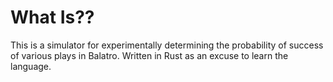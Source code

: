# What Is??

This is a simulator for experimentally determining the probability of success of various plays in Balatro. Written in Rust as an excuse to learn the language.
